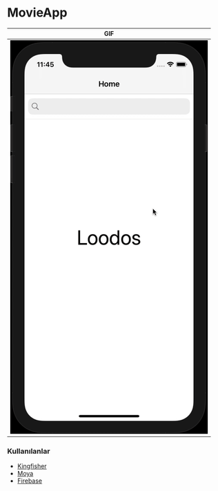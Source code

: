# MovieApp

|  GIF  |
| :------------: |
|  ![](https://raw.githubusercontent.com/aknozcn/FilmBrowser/main/gif/application.gif) |


### Kullanılanlar
- [Kingfisher](https://github.com/onevcat/Kingfisher "Kingfisher")
- [Moya](https://github.com/Moya/Moya "Moya")
- [Firebase](https://firebase.google.com "Firebase")


